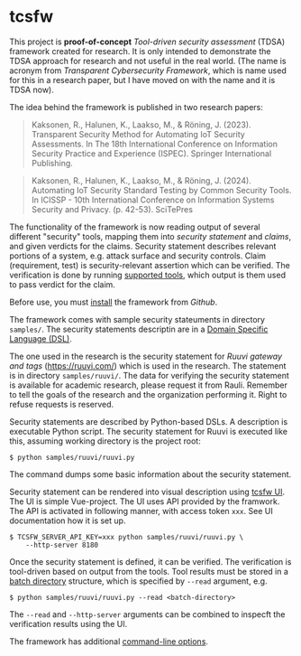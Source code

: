 # tcsfw

This project is **proof-of-concept** _Tool-driven security assessment_ (TDSA) framework created for research.
It is only intended to demonstrate the TDSA approach for research and not useful in the real world.
(The name is acronym from _Transparent Cybersecurity Framework_, which is name used for this in a research paper, but I have moved on with the name and it is TDSA now).

The idea behind the framework is published in two research papers:

> Kaksonen, R., Halunen, K., Laakso, M., & Röning, J. (2023). Transparent Security Method for Automating IoT Security Assessments. In The 18th International Conference on Information Security Practice and Experience (ISPEC). Springer International Publishing.

> Kaksonen, R., Halunen, K., Laakso, M., & Röning, J. (2024). Automating IoT Security Standard Testing by Common Security Tools. In ICISSP - 10th International Conference on Information Systems Security and Privacy. (p. 42-53). SciTePres

The functionality of the framework is now reading output of several different "security" tools, mapping them into _security statement_ and _claims_, and given verdicts for the claims. Security statement describes relevant portions of a system, e.g. attack surface and security controls. Claim (requirement, test) is security-relevant assertion which can be verified. The verification is done by running [supported tools](Tools.md), which output is them used to pass verdict for the claim.

Before use, you must [install](Install.md) the framework from _Github_.

The framework comes with sample security stateuments in directory `samples/`. The security statements descriptin are in a [Domain Specific Language (DSL)](DSLIntro.md).

The one used in the research is the security statement for _Ruuvi gateway and tags_ (https://ruuvi.com/) which is used in the research. The statement is in directory `samples/ruuvi/`. The data for verifying the security statement is available for academic research, please request it from Rauli. Remember to tell the goals of the research and the organization performing it. Right to refuse requests is reserved.

Security statements are described by Python-based DSLs. A description is executable Python script. The security statement for Ruuvi is executed like this, assuming working directory is the project root:
```
$ python samples/ruuvi/ruuvi.py
```
The command dumps some basic information about the security statement.

Security statement can be rendered into visual description using [tcsfw UI](https://github.com/ouspg/tcsfw). The UI is simple Vue-project. The UI uses API provided by the framwork. The API is activated in following manner, with access token `xxx`. See UI documentation how it is set up.
```
$ TCSFW_SERVER_API_KEY=xxx python samples/ruuvi/ruuvi.py \
    --http-server 8180
```

Once the security statement is defined, it can be verified.
The verification is tool-driven based on output from the tools. Tool results must be stored in a [batch directory](Tools.md) structure, which is specified by `--read` argument, e.g.
```
$ python samples/ruuvi/ruuvi.py --read <batch-directory>
```

The `--read` and `--http-server` arguments can be combined to inspecft the verification results using the UI.

The framework has additional [command-line options](CommandLine.md).
